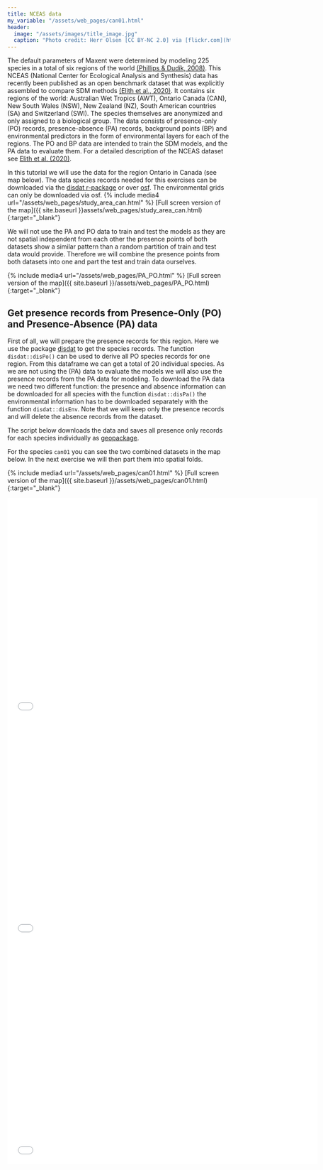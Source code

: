```yaml
---
title: NCEAS data
my_variable: "/assets/web_pages/can01.html"
header:
  image: "/assets/images/title_image.jpg"
  caption: "Photo credit: Herr Olsen [CC BY-NC 2.0] via [flickr.com](https://www.flickr.com/photos/herrolsen/26966727587/)"
---
```

The default parameters of Maxent were determined by modeling 225 species in a total of six regions of the world [(Phillips & Dudík, 2008)]( https://doi.org/10.1111/j.0906-7590.2008.5203.x). This NCEAS (National Center for Ecological Analysis and Synthesis) data has recently been published as an open benchmark dataset that was explicitly assembled to compare SDM methods [(Elith et al., 2020)]( https://doi.org/10.17161/bi.v15i2.13384). 
It contains six regions of the world: Australian Wet Tropics (AWT), Ontario Canada (CAN), New South Wales (NSW), New Zealand (NZ), South American countries (SA) and Switzerland (SWI).  The species themselves are anonymized and only assigned to a biological group. The data consists of presence-only (PO) records, presence-absence (PA) records, background points (BP) and environmental predictors in the form of environmental layers for each of the regions. The PO and BP data are intended to train the SDM models, and the PA data to evaluate them. For a detailed description of the NCEAS dataset see [Elith et al. (2020)]( https://doi.org/10.17161/bi.v15i2.13384).

In this tutorial we will use the data for the region Ontario in Canada (see map below). The data species records needed for this exercises can be downloaded via the [disdat r-package]( https://cran.r-project.org/web/packages/disdat/index.html) or over [osf]( https://osf.io/kwc4v/). The environmental grids can only be downloaded via osf. 
{% include media4 url="/assets/web_pages/study_area_can.html" %} [Full screen version of the map]({{ site.baseurl }}assets/web_pages/study_area_can.html){:target="_blank"}


We will not use the PA and PO data to train and test the models as they are not spatial independent from each other the presence points of both datasets show a similar pattern than a random partition of train and test data would provide. Therefore we will combine the presence points from both datasets into one and part the test and train data ourselves.

{% include media4 url="/assets/web_pages/PA_PO.html" %} [Full screen version of the map]({{ site.baseurl }}/assets/web_pages/PA_PO.html){:target="_blank"}

## Get presence records from Presence-Only (PO) and Presence-Absence (PA) data

First of all, we will prepare the presence records for this region. Here we use the package [disdat]( https://cran.r-project.org/web/packages/disdat/index.html) to get the species records. The function `disdat::disPo()` can be used to derive all PO species records for one region. From this dataframe we can get a total of 20 individual species. As we are not using the (PA) data to evaluate the models we will also use the presence records from the PA data for modeling.  To download the PA data we need two different function: the presence and absence information can be downloaded for all species with the function `disdat::disPa()` the environmental information has to be downloaded separately with the function `disdat::disEnv`. Note that we will keep only the presence records and will delete the absence records from the dataset.

The script below downloads the data and saves all presence only records for each species individually as [geopackage]( https://de.wikipedia.org/wiki/GeoPackage).


<script src="https://gist.github.com/Baldl/1988b47add66c6b7029d7d42f6fb7f75.js"></script>



For the species `can01` you can see the two combined datasets in the map below. In the next exercise we will then part them into spatial folds. 

{% include media4 url="/assets/web_pages/can01.html" %} [Full screen version of the map]({{ site.baseurl }}/assets/web_pages/can01.html){:target="_blank"}


<div class="media-container">
  <iframe src="/assets/web_pages/can01.html" frameborder="0"  width=700 height="500" allowfullscreen="true" mozallowfullscreen="true" webkitallowfullscreen="true"></iframe>
    </div>
	
	
<div class="media-container">
  <iframe src="spatialMaxentPaper/assets/web_pages/can01.html" frameborder="0"  width=700 height="500" allowfullscreen="true" mozallowfullscreen="true" webkitallowfullscreen="true"></iframe>
    </div>
	
<div class="media-container">
  <iframe src="{{ baseurl | my_variable }}" frameborder="0"  width=700 height="500" allowfullscreen="true" mozallowfullscreen="true" webkitallowfullscreen="true"></iframe>
    </div>	